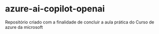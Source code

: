 # azure-ai-copilot-openai
Repositório criado com a finalidade de concluir a aula prática do Curso de azure da microsoft
